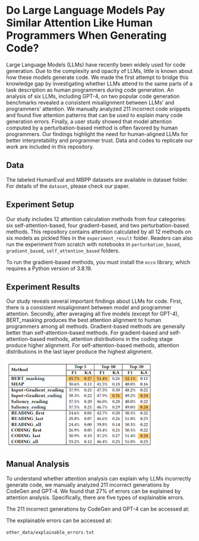 
# Do Large Language Models Pay Similar Attention Like Human Programmers When Generating Code?
Large Language Models (LLMs) have recently been widely used for code generation. Due to the complexity and opacity of LLMs, little is known about how these models generate code. We made the first attempt to bridge this knowledge gap by investigating whether LLMs attend to the same parts of a task description as human programmers during code generation. An analysis of six LLMs, including GPT-4, on two popular code generation benchmarks revealed a consistent misalignment between LLMs' and programmers' attention. We manually analyzed 211 incorrect code snippets and found five attention patterns that can be used to explain many code generation errors. Finally, a user study showed that model attention computed by a perturbation-based method is often favored by human programmers. Our findings highlight the need for human-aligned LLMs for better interpretability and programmer trust. Data and codes to replicate our work are included in this repository.

[^fn1]: https://arxiv.org/abs/2306.01220
  
## Data
The labeled HumanEval and MBPP datasets are available in dataset folder. For details of the `dataset`, please check our paper.

## Experiment Setup
Our study includes 12 attention calculation methods from four categories: six self-attention-based, four gradient-based, and two perturbation-based methods. This repository contains attention calculated by all 12 methods on six models as pickled files in the `experiment_result` folder. Readers can also run the experiment from scratch with notebooks in `perturbation_based`, `gradient_based`, `self_attention_based` folders.

To run the gradient-based methods, you must install the `ecco` library, which requires a Python version of 3.8.19.

## Experiment Results
Our study reveals several important findings about LLMs for code. First, there is a consistent misalignment between model and programmer attention. Secondly, after averaging all five models (except for GPT-4), BERT_masking produces the best attention alignment to human programmers among all methods. Gradient-based methods are generally better than self-attention-based methods. For gradient-based and self-attention-based methods, attention distributions in the coding stage produce higher alignment. For self-attention-based methods, attention distributions in the last layer produce the highest alignment. 

  <img src="https://github.com/BonanKou/Attention-Alignment-Empirical-Study/blob/main/pics/Image_20240523091222.png" alt="drawing" width="400"/>

## Manual Analysis
To understand whether attention analysis can explain why LLMs incorrectly generate code, we manually analyzed 211 incorrect generations by CodeGen and GPT-4. We found that 27% of errors can be explained by attention analysis. Specifically, there are five types of explainable errors.

The 211 incorrect generations by CodeGen and GPT-4 can be accessed at:

The explainable errors can be accessed at:

`other_data/explainable_errors.txt`



